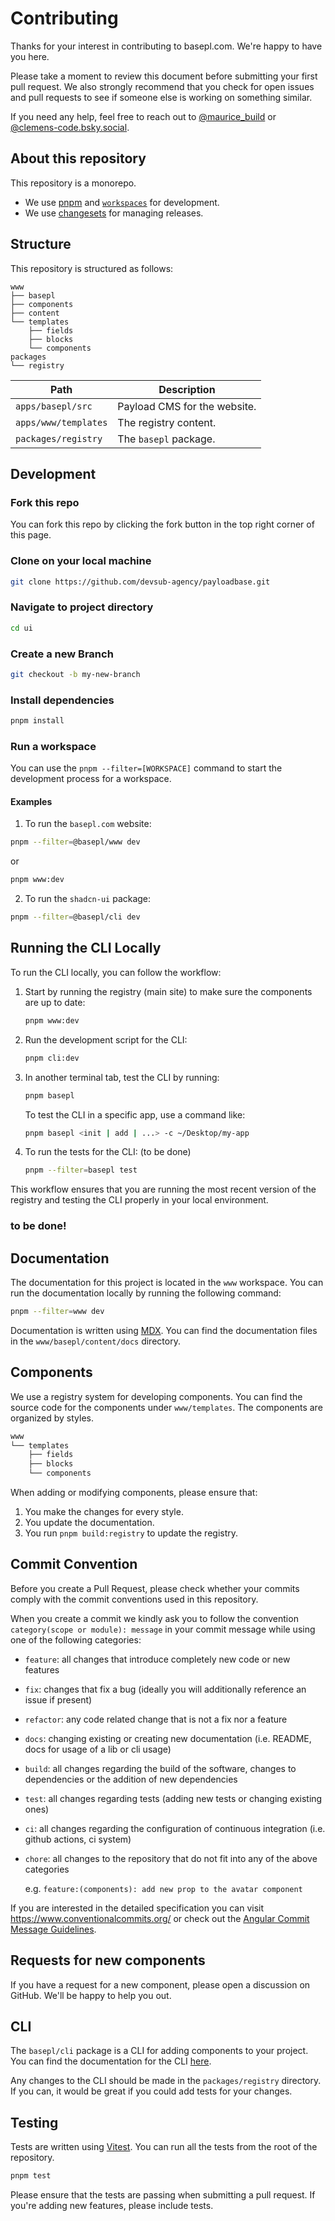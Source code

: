 # Contributing

Thanks for your interest in contributing to basepl.com. We're happy to have you here.

Please take a moment to review this document before submitting your first pull request. We also strongly recommend that you check for open issues and pull requests to see if someone else is working on something similar.

If you need any help, feel free to reach out to [@maurice_build](https://x.com/maurice_build) or [@clemens-code.bsky.social](https://bsky.app/profile/clemens-code.bsky.social).

## About this repository

This repository is a monorepo.

- We use [pnpm](https://pnpm.io) and [`workspaces`](https://pnpm.io/workspaces) for development.
- We use [changesets](https://github.com/changesets/changesets) for managing releases.

## Structure

This repository is structured as follows:

```
www
├── basepl
├── components
├── content
└── templates
    ├── fields
    ├── blocks
    └── components
packages
└── registry
```

| Path                  | Description                           |
|-----------------------|---------------------------------------|
| `apps/basepl/src`     | Payload CMS for the website.          |
| `apps/www/templates`  | The registry content.                 |
| `packages/registry`   | The `basepl` package.                 |

## Development

### Fork this repo

You can fork this repo by clicking the fork button in the top right corner of this page.

### Clone on your local machine

```bash
git clone https://github.com/devsub-agency/payloadbase.git
```

### Navigate to project directory

```bash
cd ui
```

### Create a new Branch

```bash
git checkout -b my-new-branch
```

### Install dependencies

```bash
pnpm install
```

### Run a workspace

You can use the `pnpm --filter=[WORKSPACE]` command to start the development process for a workspace.

#### Examples

1. To run the `basepl.com` website:

```bash
pnpm --filter=@basepl/www dev
```
or
```bash
pnpm www:dev
```

2. To run the `shadcn-ui` package:

```bash
pnpm --filter=@basepl/cli dev
```

## Running the CLI Locally

To run the CLI locally, you can follow the workflow:

1. Start by running the registry (main site) to make sure the components are up to date:

   ```bash
   pnpm www:dev
   ```

2. Run the development script for the CLI:

   ```bash
   pnpm cli:dev
   ```

3. In another terminal tab, test the CLI by running:

   ```bash
   pnpm basepl
   ```

   To test the CLI in a specific app, use a command like:

   ```bash
   pnpm basepl <init | add | ...> -c ~/Desktop/my-app
   ```

4. To run the tests for the CLI: (to be done)

   ```bash
   pnpm --filter=basepl test
   ```

This workflow ensures that you are running the most recent version of the registry and testing the CLI properly in your local environment.

### to be done!
## Documentation

The documentation for this project is located in the `www` workspace. You can run the documentation locally by running the following command:

```bash
pnpm --filter=www dev
```

Documentation is written using [MDX](https://mdxjs.com). You can find the documentation files in the `www/basepl/content/docs` directory.

## Components

We use a registry system for developing components. You can find the source code for the components under `www/templates`. The components are organized by styles.

```bash
www
└── templates
    ├── fields
    ├── blocks
    └── components
```

When adding or modifying components, please ensure that:

1. You make the changes for every style.
2. You update the documentation.
3. You run `pnpm build:registry` to update the registry.

## Commit Convention

Before you create a Pull Request, please check whether your commits comply with
the commit conventions used in this repository.

When you create a commit we kindly ask you to follow the convention
`category(scope or module): message` in your commit message while using one of
the following categories:

- `feature`: all changes that introduce completely new code or new
  features
- `fix`: changes that fix a bug (ideally you will additionally reference an
  issue if present)
- `refactor`: any code related change that is not a fix nor a feature
- `docs`: changing existing or creating new documentation (i.e. README, docs for
  usage of a lib or cli usage)
- `build`: all changes regarding the build of the software, changes to
  dependencies or the addition of new dependencies
- `test`: all changes regarding tests (adding new tests or changing existing
  ones)
- `ci`: all changes regarding the configuration of continuous integration (i.e.
  github actions, ci system)
- `chore`: all changes to the repository that do not fit into any of the above
  categories

  e.g. `feature:(components): add new prop to the avatar component`

If you are interested in the detailed specification you can visit
https://www.conventionalcommits.org/ or check out the
[Angular Commit Message Guidelines](https://github.com/angular/angular/blob/22b96b9/CONTRIBUTING.md#-commit-message-guidelines).

## Requests for new components

If you have a request for a new component, please open a discussion on GitHub. We'll be happy to help you out.

## CLI

The `basepl/cli` package is a CLI for adding components to your project. You can find the documentation for the CLI [here]().

Any changes to the CLI should be made in the `packages/registry` directory. If you can, it would be great if you could add tests for your changes.

## Testing

Tests are written using [Vitest](https://vitest.dev). You can run all the tests from the root of the repository.

```bash
pnpm test
```

Please ensure that the tests are passing when submitting a pull request. If you're adding new features, please include tests.
